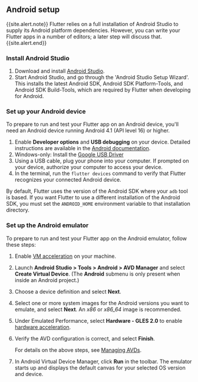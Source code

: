 ## Android setup

{{site.alert.note}}
  Flutter relies on a full installation of Android Studio to supply
  its Android platform dependencies. However, you can write your
  Flutter apps in a number of editors; a later step will discuss that.
{{site.alert.end}}

### Install Android Studio

 1. Download and install [Android Studio](https://developer.android.com/studio/index.html).
 1. Start Android Studio, and go through the 'Android Studio Setup Wizard'. This
    installs the latest Android SDK, Android SDK Platform-Tools, and Android SDK
    Build-Tools, which are required by Flutter when developing for Android.

### Set up your Android device

To prepare to run and test your Flutter app on an Android device, you'll need an
Android device running Android 4.1 (API level 16) or higher.

 1. Enable **Developer options** and **USB debugging** on your device. Detailed instructions
    are available in the [Android documentation](https://developer.android.com/studio/debug/dev-options.html).
 1. Windows-only: Install the [Google USB Driver](https://developer.android.com/studio/run/win-usb)
 1. Using a USB cable, plug your phone into your computer. If prompted on your
    device, authorize your computer to access your device.
 1. In the terminal, run the `flutter devices` command to verify that Flutter recognizes your
    connected Android device.

By default, Flutter uses the version of the Android SDK where your `adb` tool is based. If
you want Flutter to use a different installation of the Android SDK, you must set the
`ANDROID_HOME` environment variable to that installation directory.

### Set up the Android emulator

To prepare to run and test your Flutter app on the Android emulator, follow these steps:

 1. Enable [VM acceleration](https://developer.android.com/studio/run/emulator-acceleration.html) on your machine.
 1. Launch **Android Studio > Tools > Android > AVD Manager** and select
    **Create Virtual Device**. (The **Android** submenu is only present
    when inside an Android project.)
 1. Choose a device definition and select **Next**.
 1. Select one or more system images for the Android versions you want to emulate,
    and select **Next**. An _x86_ or _x86\_64_ image is recommended.
 1. Under Emulated Performance, select **Hardware - GLES 2.0** to enable
    [hardware acceleration](https://developer.android.com/studio/run/emulator-acceleration.html).
 1. Verify the AVD configuration is correct, and select **Finish**.

    For details on the above steps, see [Managing AVDs](https://developer.android.com/studio/run/managing-avds.html).
 1. In Android Virtual Device Manager, click **Run** in the toolbar.
    The emulator starts up and displays the default canvas for your selected OS version
    and device.
